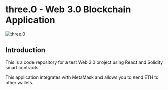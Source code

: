   # three.0 - Web 3.0 Blockchain Application

![three.0](https://i.ibb.co/ggJFRzc/Screen-Shot-2022-04-28-at-11-33-40-PM.png)

## Introduction

This is a code repository for a test Web 3.0 project using React and Solidity smart contracts

This application integrates with MetaMask and allows you to send ETH to other wallets.
